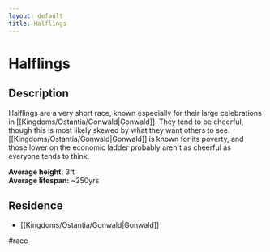 ```yaml
---
layout: default
title: Halflings
---
```


# Halflings

## Description
Halflings are a very short race, known especially for their large celebrations in [[Kingdoms/Ostantia/Gonwald|Gonwald]]. They tend to be cheerful, though this is most likely skewed by what they want others to see. [[Kingdoms/Ostantia/Gonwald|Gonwald]] is known for its poverty, and those lower on the economic ladder probably aren't as cheerful as everyone tends to think.

**Average height:** 3ft<br>
**Average lifespan:** ~250yrs

## Residence
- [[Kingdoms/Ostantia/Gonwald|Gonwald]]

#race 